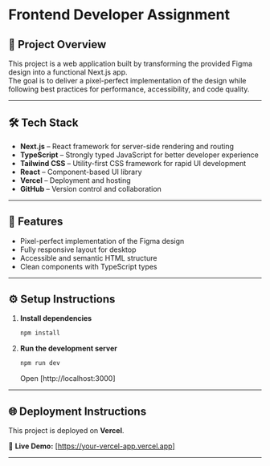 # Frontend Developer Assignment

## 📌 Project Overview

This project is a web application built by transforming the provided Figma design into a functional Next.js app.  
The goal is to deliver a pixel-perfect implementation of the design while following best practices for performance, accessibility, and code quality.

---

## 🛠 Tech Stack

- **Next.js** – React framework for server-side rendering and routing
- **TypeScript** – Strongly typed JavaScript for better developer experience
- **Tailwind CSS** – Utility-first CSS framework for rapid UI development
- **React** – Component-based UI library
- **Vercel** – Deployment and hosting
- **GitHub** – Version control and collaboration

---

## 🚀 Features

- Pixel-perfect implementation of the Figma design
- Fully responsive layout for desktop
- Accessible and semantic HTML structure
- Clean components with TypeScript types

---

## ⚙️ Setup Instructions

1. **Install dependencies**

   ```bash
   npm install
   ```

2. **Run the development server**
   ```bash
   npm run dev
   ```
   Open [http://localhost:3000]

---

## 🌐 Deployment Instructions

This project is deployed on **Vercel**.

🔗 **Live Demo:** [https://your-vercel-app.vercel.app]

---
